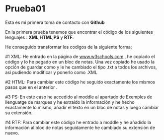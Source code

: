 # Prueba01
Esta es mi primera toma de contacto con **Github**

En la primera prueba tenemos que encontrar el código de los siguientes lenguajes : **XML**,**HTML**,**PS** y **RTF**.

He conseguido transformar los codigos de la siguiente forma;

#1 XML: He entrado en la página de www.w3schools.com , he copiado el código y lo he pegado en un bloc de notas. Una vez copiado he usado la opción de guardar como y le he cambiado el tipo .txt a todos los archivos, así pudiendo modificar y ponerlo como .XML

#2 HTML: Para cambiar este código he seguido exactamente los mismos pasos que en el anterior .

#3 PS: En este caso he accedido al moddle al apartado de Exemples de llenguatge de marques y he extraído la información y he hecho exactamente lo mismo, añadir el texto en un bloc de notas y luego cambiar su extensión.

#4 RTF: Para cambiar este código he entrado a moddle y he añadido la información al bloc de notas seguidamente he cambiado su extensión de nuevo.

